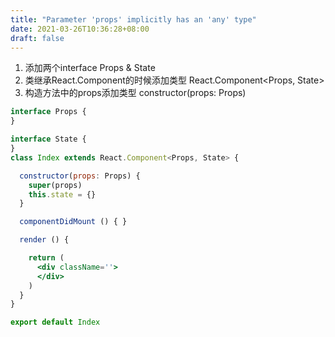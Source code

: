 ```yaml
---
title: "Parameter 'props' implicitly has an 'any' type"
date: 2021-03-26T10:36:28+08:00
draft: false
---
```


1. 添加两个interface Props & State
2. 类继承React.Component的时候添加类型 React.Component<Props, State>
3. 构造方法中的props添加类型 constructor(props: Props)

```jsx
interface Props {
}

interface State {
}
class Index extends React.Component<Props, State> {

  constructor(props: Props) {
    super(props)
    this.state = {}
  }

  componentDidMount () { }

  render () {

    return (
      <div className=''>
      </div>
    )
  }
}

export default Index
```
